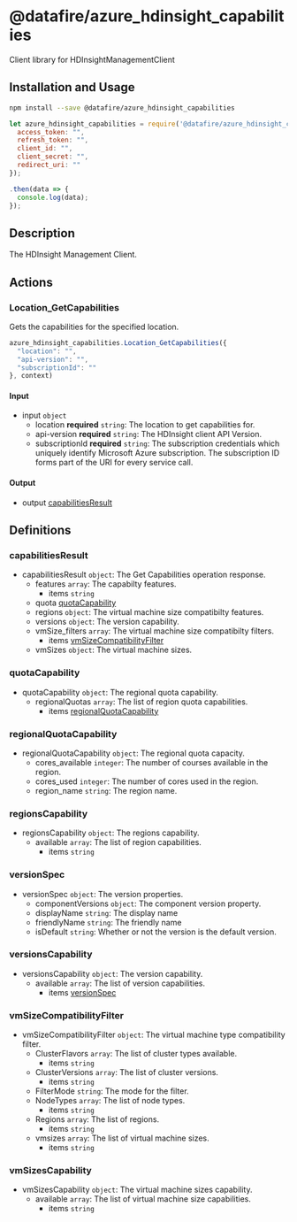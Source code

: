 # @datafire/azure_hdinsight_capabilities

Client library for HDInsightManagementClient

## Installation and Usage
```bash
npm install --save @datafire/azure_hdinsight_capabilities
```
```js
let azure_hdinsight_capabilities = require('@datafire/azure_hdinsight_capabilities').create({
  access_token: "",
  refresh_token: "",
  client_id: "",
  client_secret: "",
  redirect_uri: ""
});

.then(data => {
  console.log(data);
});
```

## Description

The HDInsight Management Client.

## Actions

### Location_GetCapabilities
Gets the capabilities for the specified location.


```js
azure_hdinsight_capabilities.Location_GetCapabilities({
  "location": "",
  "api-version": "",
  "subscriptionId": ""
}, context)
```

#### Input
* input `object`
  * location **required** `string`: The location to get capabilities for.
  * api-version **required** `string`: The HDInsight client API Version.
  * subscriptionId **required** `string`: The subscription credentials which uniquely identify Microsoft Azure subscription. The subscription ID forms part of the URI for every service call.

#### Output
* output [capabilitiesResult](#capabilitiesresult)



## Definitions

### capabilitiesResult
* capabilitiesResult `object`: The Get Capabilities operation response.
  * features `array`: The capabilty features.
    * items `string`
  * quota [quotaCapability](#quotacapability)
  * regions `object`: The virtual machine size compatibilty features.
  * versions `object`: The version capability.
  * vmSize_filters `array`: The virtual machine size compatibilty filters.
    * items [vmSizeCompatibilityFilter](#vmsizecompatibilityfilter)
  * vmSizes `object`: The virtual machine sizes.

### quotaCapability
* quotaCapability `object`: The regional quota capability.
  * regionalQuotas `array`: The list of region quota capabilities.
    * items [regionalQuotaCapability](#regionalquotacapability)

### regionalQuotaCapability
* regionalQuotaCapability `object`: The regional quota capacity.
  * cores_available `integer`: The number of courses available in the region.
  * cores_used `integer`: The number of cores used in the region.
  * region_name `string`: The region name.

### regionsCapability
* regionsCapability `object`: The regions capability.
  * available `array`: The list of region capabilities.
    * items `string`

### versionSpec
* versionSpec `object`: The version properties.
  * componentVersions `object`: The component version property.
  * displayName `string`: The display name
  * friendlyName `string`: The friendly name
  * isDefault `string`: Whether or not the version is the default version.

### versionsCapability
* versionsCapability `object`: The version capability.
  * available `array`: The list of version capabilities.
    * items [versionSpec](#versionspec)

### vmSizeCompatibilityFilter
* vmSizeCompatibilityFilter `object`: The virtual machine type compatibility filter.
  * ClusterFlavors `array`: The list of cluster types available.
    * items `string`
  * ClusterVersions `array`: The list of cluster versions.
    * items `string`
  * FilterMode `string`: The mode for the filter.
  * NodeTypes `array`: The list of node types.
    * items `string`
  * Regions `array`: The list of regions.
    * items `string`
  * vmsizes `array`: The list of virtual machine sizes.
    * items `string`

### vmSizesCapability
* vmSizesCapability `object`: The virtual machine sizes capability.
  * available `array`: The list of virtual machine size capabilities.
    * items `string`


